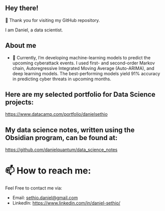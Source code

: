 ## Hey there!

👋 Thank you for visiting my GitHub repository. 

I am Daniel, a data scientist.

## About me
- 🔭 Currently, I’m developing machine-learning models to predict the upcoming cyberattack events. I used first- and second-order Markov chain, Autoregressive Integrated Moving Average (Auto-ARIMA), and deep learning models. The best-performing models yield 91% accuracy in predicting cyber threats in upcoming months.
  
## Here are my selected portfolio for Data Science projects:
https://www.datacamp.com/portfolio/danielsethio

## My data science notes, written using the Obsidian program, can be found at:
https://github.com/danielquantum/data_science_notes 

# 📫 How to reach me:
Feel Free to contact me via:
- Email: sethio.daniel@gmail.com
- LinkedIn: https://www.linkedin.com/in/daniel-sethio/ 
